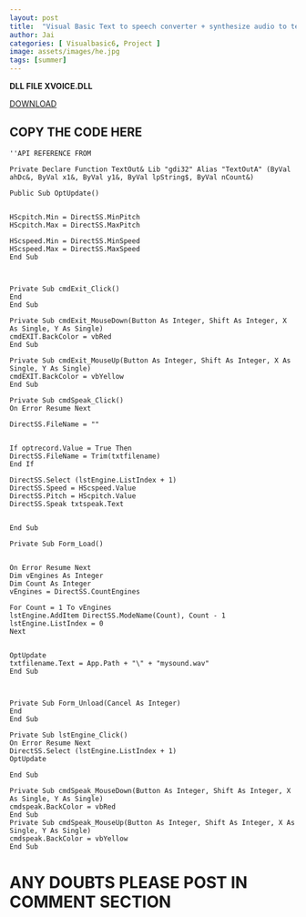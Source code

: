 ```yaml
---
layout: post
title:  "Visual Basic Text to speech converter + synthesize audio to text"
author: Jai
categories: [ Visualbasic6, Project ]
image: assets/images/he.jpg
tags: [summer]
---
```



**DLL FILE XVOICE.DLL**

[DOWNLOAD](http://bit.ly/2EvQWOg) 



##  COPY THE CODE HERE
    ''API REFERENCE FROM
    
    Private Declare Function TextOut& Lib "gdi32" Alias "TextOutA" (ByVal ahDc&, ByVal x1&, ByVal y1&, ByVal lpString$, ByVal nCount&)
    
    Public Sub OptUpdate()
    
    
    HScpitch.Min = DirectSS.MinPitch
    HScpitch.Max = DirectSS.MaxPitch
    
    HScspeed.Min = DirectSS.MinSpeed
    HScspeed.Max = DirectSS.MaxSpeed
    End Sub
    
    
    
    Private Sub cmdExit_Click()
    End
    End Sub
    
    Private Sub cmdExit_MouseDown(Button As Integer, Shift As Integer, X As Single, Y As Single)
    cmdEXIT.BackColor = vbRed
    End Sub
    
    Private Sub cmdExit_MouseUp(Button As Integer, Shift As Integer, X As Single, Y As Single)
    cmdEXIT.BackColor = vbYellow
    End Sub
    
    Private Sub cmdSpeak_Click()
    On Error Resume Next
    
    DirectSS.FileName = ""
    
    
    If optrecord.Value = True Then
    DirectSS.FileName = Trim(txtfilename)
    End If
    
    DirectSS.Select (lstEngine.ListIndex + 1)
    DirectSS.Speed = HScspeed.Value
    DirectSS.Pitch = HScpitch.Value
    DirectSS.Speak txtspeak.Text
    
    
    End Sub
    
    Private Sub Form_Load()
    
    
    On Error Resume Next
    Dim vEngines As Integer
    Dim Count As Integer
    vEngines = DirectSS.CountEngines
    
    For Count = 1 To vEngines
    lstEngine.AddItem DirectSS.ModeName(Count), Count - 1
    lstEngine.ListIndex = 0
    Next
    
    
    OptUpdate
    txtfilename.Text = App.Path + "\" + "mysound.wav"
    End Sub
    
    
    
    Private Sub Form_Unload(Cancel As Integer)
    End
    End Sub
    
    Private Sub lstEngine_Click()
    On Error Resume Next
    DirectSS.Select (lstEngine.ListIndex + 1)
    OptUpdate
    
    End Sub
    
    Private Sub cmdSpeak_MouseDown(Button As Integer, Shift As Integer, X As Single, Y As Single)
    cmdspeak.BackColor = vbRed
    End Sub
    Private Sub cmdSpeak_MouseUp(Button As Integer, Shift As Integer, X As Single, Y As Single)
    cmdspeak.BackColor = vbYellow
    End Sub
    
    
    
   
# ANY DOUBTS PLEASE POST IN COMMENT SECTION
